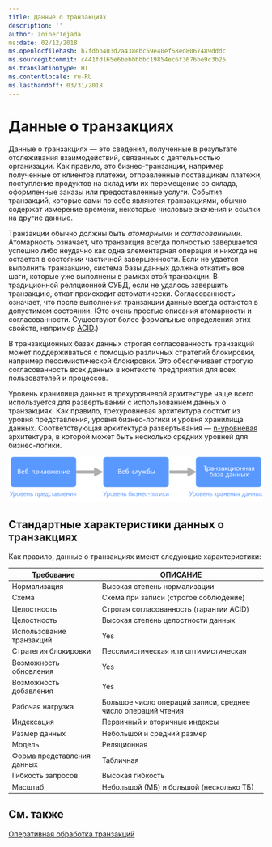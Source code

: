 ```yaml
---
title: Данные о транзакциях
description: ''
author: zoinerTejada
ms:date: 02/12/2018
ms.openlocfilehash: b7fdbb403d2a438ebc59e40ef58ed8067489dddc
ms.sourcegitcommit: c441fd165e6bebbbbbc19854ec6f3676be9c3b25
ms.translationtype: HT
ms.contentlocale: ru-RU
ms.lasthandoff: 03/31/2018
---
```

# <a name="transactional-data"></a>Данные о транзакциях

Данные о транзакциях — это сведения, полученные в результате отслеживания взаимодействий, связанных с деятельностью организации. Как правило, это бизнес-транзакции, например полученные от клиентов платежи, отправленные поставщикам платежи, поступление продуктов на склад или их перемещение со склада, оформленные заказы или предоставленные услуги. События транзакций, которые сами по себе являются транзакциями, обычно содержат измерение времени, некоторые числовые значения и ссылки на другие данные. 

Транзакции обычно должны быть *атомарными* и *согласованными*. Атомарность означает, что транзакция всегда полностью завершается успешно либо неудачно как одна элементарная операция и никогда не остается в состоянии частичной завершенности. Если не удается выполнить транзакцию, система базы данных должна откатить все шаги, которые уже выполнены в рамках этой транзакции. В традиционной реляционной СУБД, если не удалось завершить транзакцию, откат происходит автоматически. Согласованность означает, что после выполнения транзакции данные всегда остаются в допустимом состоянии. (Это очень простые описания атомарности и согласованности. Существуют более формальные определения этих свойств, например [ACID](https://en.wikipedia.org/wiki/ACID).)

В транзакционных базах данных строгая согласованность транзакций может поддерживаться с помощью различных стратегий блокировки, например пессимистической блокировки. Это обеспечивает строгую согласованность всех данных в контексте предприятия для всех пользователей и процессов. 

Уровень хранилища данных в трехуровневой архитектуре чаще всего используется для развертываний с использованием данных о транзакциях. Как правило, трехуровневая архитектура состоит из уровня представления, уровня бизнес-логики и уровня хранилища данных. Соответствующая архитектура развертывания — [n-уровневая](/azure/architecture/guide/architecture-styles/n-tier) архитектура, в которой может быть несколько средних уровней для бизнес-логики.

![Пример трехуровневого приложения](./images/three-tier-application.png)

## <a name="typical-traits-of-transactional-data"></a>Стандартные характеристики данных о транзакциях

Как правило, данные о транзакциях имеют следующие характеристики:

| Требование | ОПИСАНИЕ |
| --- | --- |
| Нормализация | Высокая степень нормализации |
| Схема | Схема при записи (строгое соблюдение)|
| Целостность | Строгая согласованность (гарантии ACID) |
| Целостность | Высокая степень целостности данных |
| Использование транзакций | Yes |
| Стратегия блокировки | Пессимистическая или оптимистическая|
| Возможность обновления | Yes |
| Возможность добавления | Yes |
| Рабочая нагрузка | Большое число операций записи, среднее число операций чтения |
| Индексация | Первичный и вторичные индексы |
| Размер данных | Небольшой и средний размер |
| Модель | Реляционная |
| Форма представления данных | Табличная |
| Гибкость запросов | Высокая гибкость |
| Масштаб | Небольшой (МБ) и большой (несколько ТБ) | 

## <a name="see-also"></a>См. также

[Оперативная обработка транзакций](../scenarios/online-transaction-processing.md)
